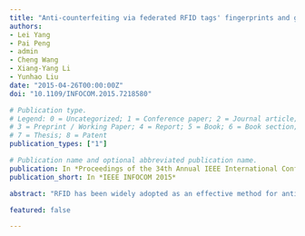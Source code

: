 ```yaml
---
title: "Anti-counterfeiting via federated RFID tags' fingerprints and geometric relationships"
authors:
- Lei Yang
- Pai Peng
- admin
- Cheng Wang
- Xiang-Yang Li
- Yunhao Liu
date: "2015-04-26T00:00:00Z"
doi: "10.1109/INFOCOM.2015.7218580"

# Publication type.
# Legend: 0 = Uncategorized; 1 = Conference paper; 2 = Journal article;
# 3 = Preprint / Working Paper; 4 = Report; 5 = Book; 6 = Book section;
# 7 = Thesis; 8 = Patent
publication_types: ["1"]

# Publication name and optional abbreviated publication name.
publication: In *Proceedings of the 34th Annual IEEE International Conference on Computer Communications*
publication_short: In *IEEE INFOCOM 2015*

abstract: "RFID has been widely adopted as an effective method for anti-counterfeiting. Legacy systems based on security protocol are either too heavy to be affordable by passive tags or suffering from various protocol-layer attacks, e.g. reverse engineering, cloning, side-channel. In this work, we present a novel anti-counterfeiting system, TagPrint, using COTS RFID tags and readers. Achieving a low-cost and offline genuineness validation utilizing passive tags has been a daunting task. Our system achieves these three goals by leveraging a few of federated tags' fingerprints and geometric relationships. In TagPrint, we exploit a new kind of fingerprint, called phase fingerprint, extracted from the phase value of the backscattered signal, provided by the COTS RFID readers. To further solve the separation challenge, we devise a geometric solution to validate the genuineness. We have implemented a prototype of TagPrint using COTS RFID devices. The system has been tested extensively over 6,000 tags. The results show that our new fingerprint exhibits a good fitness of uniform distribution and the system achieves a surprising Equal Error Rate of 0.1% for anti-counterfeiting."

featured: false

---
```

